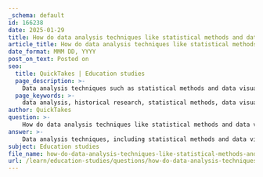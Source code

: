 ```yaml
---
_schema: default
id: 166238
date: 2025-01-29
title: How do data analysis techniques like statistical methods and data visualization aid in historical research?
article_title: How do data analysis techniques like statistical methods and data visualization aid in historical research?
date_format: MMM DD, YYYY
post_on_text: Posted on
seo:
  title: QuickTakes | Education studies
  page_description: >-
    Data analysis techniques such as statistical methods and data visualization enhance historical research by enabling historians to extract insights, establish patterns, and construct evidence-based narratives from diverse data sources.
  page_keywords: >-
    data analysis, historical research, statistical methods, data visualization, quantitative analysis, qualitative analysis, hypothesis testing, GIS, thematic analysis, primary sources, historical narratives, narrative construction, data integration, environmental data, evidence evaluation
author: QuickTakes
question: >-
    How do data analysis techniques like statistical methods and data visualization aid in historical research?
answer: >-
    Data analysis techniques, including statistical methods and data visualization, play a crucial role in historical research by enabling historians to extract meaningful insights from various types of data. Here’s how these techniques contribute to the field:\n\n### 1. Quantitative Analysis\nQuantitative methods involve the collection and analysis of numerical data, which can be particularly useful in historical research for identifying patterns, trends, and relationships. For example:\n\n- **Statistical Analysis**: Historians can use statistical techniques such as regression analysis, t-tests, and ANOVA to analyze demographic data, such as census records. This allows them to quantify relationships and understand social changes over time.\n- **Hypothesis Testing**: By formulating hypotheses about historical phenomena (e.g., the impact of economic factors on migration patterns), researchers can use statistical methods to test these hypotheses and draw objective conclusions.\n\n### 2. Data Visualization\nData visualization techniques help historians present complex data in an accessible and interpretable format. This can include:\n\n- **Graphs and Charts**: Visual representations of data, such as line graphs or bar charts, can illustrate trends over time, making it easier to communicate findings to a broader audience.\n- **Maps**: Geographic information systems (GIS) can be employed to visualize historical data spatially, allowing researchers to analyze how geographical factors influenced historical events and social dynamics.\n\n### 3. Qualitative Analysis\nWhile quantitative methods are valuable, qualitative analysis also plays a significant role in historical research:\n\n- **Thematic Analysis**: Historians can analyze historical texts and documents to identify recurring themes or narratives. This qualitative approach complements quantitative findings by providing context and depth to the data.\n- **Interpretation of Primary Sources**: By examining primary sources, historians can construct narratives that reflect the complexities of historical events, informed by both qualitative insights and quantitative data.\n\n### 4. Integration of Diverse Data Sources\nData analysis techniques allow historians to integrate various data sources, such as:\n\n- **Historical Records**: Combining census data, tax records, and personal letters can provide a more comprehensive view of historical contexts.\n- **Environmental Data**: In studies of climate history, integrating historical climate data with social and economic records can reveal how environmental changes influenced human behavior.\n\n### 5. Informing Historical Narratives\nUltimately, data analysis aids historians in constructing evidence-based narratives. By employing both quantitative and qualitative methods, researchers can:\n\n- **Establish Patterns**: Identify and analyze trends that inform our understanding of historical events.\n- **Evaluate Evidence**: Assess the reliability and significance of different types of evidence, leading to more nuanced interpretations.\n\nIn summary, data analysis techniques enhance historical research by providing tools for rigorous examination of data, facilitating the integration of diverse sources, and supporting the construction of informed historical narratives. These methods enable historians to uncover insights that might otherwise remain hidden, contributing to a deeper understanding of the past.
subject: Education studies
file_name: how-do-data-analysis-techniques-like-statistical-methods-and-data-visualization-aid-in-historical-research.md
url: /learn/education-studies/questions/how-do-data-analysis-techniques-like-statistical-methods-and-data-visualization-aid-in-historical-research
---
```


&nbsp;